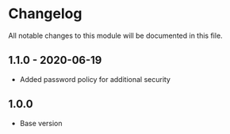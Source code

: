 # Changelog
All notable changes to this module will be documented in this file.

## 1.1.0 - 2020-06-19

- Added password policy for additional security

## 1.0.0

- Base version
